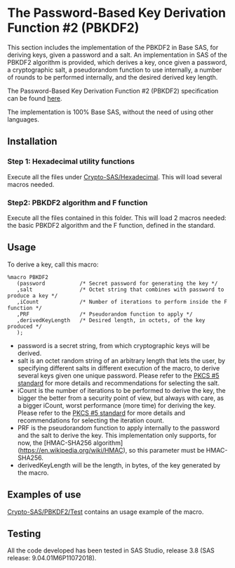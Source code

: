 # The Password-Based Key Derivation Function #2 (PBKDF2)

This section includes the implementation of the PBKDF2 in Base SAS, for deriving keys, given a password and a salt. An implementation in SAS of the PBKDF2 algorithm is provided, which derives a key, once given a password, a cryptographic salt, a pseudorandom function to use internally, a number of rounds to be performed internally, and the desired derived key length.

The Password-Based Key Derivation Function #2 (PBKDF2) specification can be found [here](https://datatracker.ietf.org/doc/html/rfc8018#section-5.2).

The implementation is 100% Base SAS, without the need of using other languages.

## Installation

### Step 1: Hexadecimal utility functions

Execute all the files under [Crypto-SAS/Hexadecimal](https://github.com/AlexBennasar/Crypto-SAS/tree/main/Hexadecimal). This will load several macros needed.

### Step2: PBKDF2 algorithm and F function

Execute all the files contained in this folder. This will load 2 macros needed: the basic PBKDF2 algorithm and the F function, defined in the standard.

## Usage

To derive a key, call this macro:

```SAS
%macro PBKDF2
   (password           /* Secret password for generating the key */
   ,salt               /* Octet string that combines with password to produce a key */
   ,iCount             /* Number of iterations to perform inside the F function */
   ,PRF                /* Pseudorandom function to apply */
   ,derivedKeyLength   /* Desired length, in octets, of the key produced */
   );
```

- password is a secret string, from which cryptographic keys will be derived.
- salt is an octet random string of an arbitrary length that lets the user, by specifying different salts in different execution of the macro, to derive several keys given one unique password. Please refer to the [PKCS #5 standard](https://datatracker.ietf.org/doc/html/rfc8018#section-4.1) for more details and recommendations for selecting the salt.
- iCount is the number of iterations to be performed to derive the key, the bigger the better from a security point of view, but always with care, as a bigger iCount, worst performance (more time) for deriving the key. Please refer to the [PKCS #5 standard](https://datatracker.ietf.org/doc/html/rfc8018#section-4.2) for more details and recommendations for selecting the iteration count.
- PRF is the pseudorandom function to apply internally to the password and the salt to derive the key. This implementation only supports, for now, the [HMAC-SHA256 algorithm] (https://en.wikipedia.org/wiki/HMAC), so this parameter must be HMAC-SHA256.
- derivedKeyLength will be the length, in bytes, of the key generated by the macro.

## Examples of use

[Crypto-SAS/PBKDF2/Test](hhttps://github.com/AlexBennasar/Crypto-SAS/tree/main/PBKDF2/Test) contains an usage example of the macro.

## Testing
All the code developed has been tested in SAS Studio, release 3.8 (SAS release: 9.04.01M6P11072018).